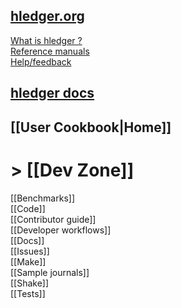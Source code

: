 ## [hledger.org](http://hledger.org)

[What is hledger ?](http://hledger.org/intro.html)  
[Reference manuals](http://hledger.org/manual.html)  
[Help/feedback](http://hledger.org#help)  

## [hledger docs](http://hledger.org/docs)

## [[User Cookbook|Home]]

# > [[Dev Zone]]

[[Benchmarks]]  
[[Code]]  
[[Contributor guide]]  
[[Developer workflows]]  
[[Docs]]  
[[Issues]]  
[[Make]]  
[[Sample journals]]  
[[Shake]]  
[[Tests]]  
